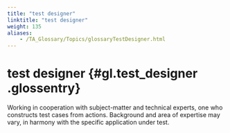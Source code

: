 ```yaml
--- 
title: "test designer"
linktitle: "test designer"
weight: 135
aliases: 
    - /TA_Glossary/Topics/glossaryTestDesigner.html
---
```

# test designer {#gl.test_designer .glossentry}

Working in cooperation with subject-matter and technical experts, one who constructs test cases from actions. Background and area of expertise may vary, in harmony with the specific application under test.

